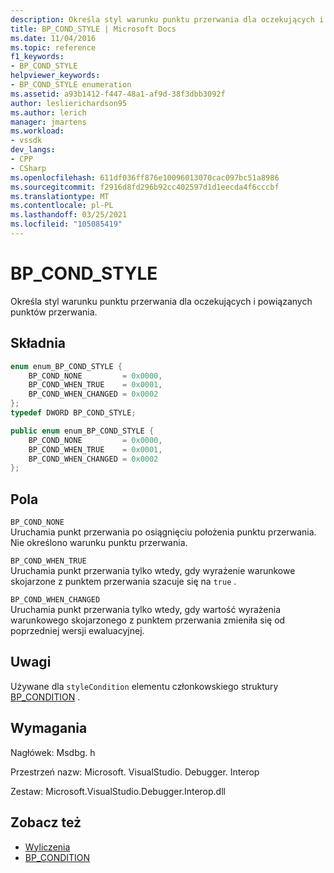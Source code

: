 ```yaml
---
description: Określa styl warunku punktu przerwania dla oczekujących i powiązanych punktów przerwania.
title: BP_COND_STYLE | Microsoft Docs
ms.date: 11/04/2016
ms.topic: reference
f1_keywords:
- BP_COND_STYLE
helpviewer_keywords:
- BP_COND_STYLE enumeration
ms.assetid: a93b1412-f447-48a1-af9d-38f3dbb3092f
author: leslierichardson95
ms.author: lerich
manager: jmartens
ms.workload:
- vssdk
dev_langs:
- CPP
- CSharp
ms.openlocfilehash: 611df036ff876e10096013070cac097bc51a8986
ms.sourcegitcommit: f2916d8fd296b92cc402597d1d1eecda4f6cccbf
ms.translationtype: MT
ms.contentlocale: pl-PL
ms.lasthandoff: 03/25/2021
ms.locfileid: "105085419"
---
```

# <a name="bp_cond_style"></a>BP_COND_STYLE
Określa styl warunku punktu przerwania dla oczekujących i powiązanych punktów przerwania.

## <a name="syntax"></a>Składnia

```cpp
enum enum_BP_COND_STYLE {
    BP_COND_NONE         = 0x0000,
    BP_COND_WHEN_TRUE    = 0x0001,
    BP_COND_WHEN_CHANGED = 0x0002
};
typedef DWORD BP_COND_STYLE;
```

```csharp
public enum enum_BP_COND_STYLE {
    BP_COND_NONE         = 0x0000,
    BP_COND_WHEN_TRUE    = 0x0001,
    BP_COND_WHEN_CHANGED = 0x0002
};
```

## <a name="fields"></a>Pola
`BP_COND_NONE`\
Uruchamia punkt przerwania po osiągnięciu położenia punktu przerwania. Nie określono warunku punktu przerwania.

`BP_COND_WHEN_TRUE`\
Uruchamia punkt przerwania tylko wtedy, gdy wyrażenie warunkowe skojarzone z punktem przerwania szacuje się na `true` .

`BP_COND_WHEN_CHANGED`\
Uruchamia punkt przerwania tylko wtedy, gdy wartość wyrażenia warunkowego skojarzonego z punktem przerwania zmieniła się od poprzedniej wersji ewaluacyjnej.

## <a name="remarks"></a>Uwagi
Używane dla `styleCondition` elementu członkowskiego struktury [BP_CONDITION](../../../extensibility/debugger/reference/bp-condition.md) .

## <a name="requirements"></a>Wymagania
Nagłówek: Msdbg. h

Przestrzeń nazw: Microsoft. VisualStudio. Debugger. Interop

Zestaw: Microsoft.VisualStudio.Debugger.Interop.dll

## <a name="see-also"></a>Zobacz też
- [Wyliczenia](../../../extensibility/debugger/reference/enumerations-visual-studio-debugging.md)
- [BP_CONDITION](../../../extensibility/debugger/reference/bp-condition.md)
